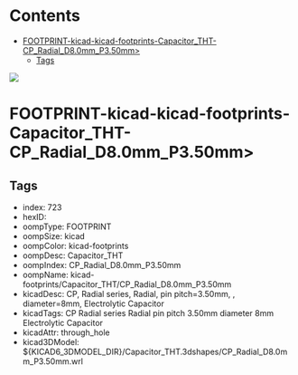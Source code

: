 



Contents
========

* [FOOTPRINT-kicad-kicad-footprints-Capacitor_THT-CP_Radial_D8.0mm_P3.50mm>](#footprint-kicad-kicad-footprints-capacitor_tht-cp_radial_d80mm_p350mm)
	* [Tags](#tags)
  
![][im]
# FOOTPRINT-kicad-kicad-footprints-Capacitor_THT-CP_Radial_D8.0mm_P3.50mm>

## Tags

- index: 723
- hexID: 
- oompType: FOOTPRINT
- oompSize: kicad
- oompColor: kicad-footprints
- oompDesc: Capacitor_THT
- oompIndex: CP_Radial_D8.0mm_P3.50mm
- oompName: kicad-footprints/Capacitor_THT/CP_Radial_D8.0mm_P3.50mm
- kicadDesc: CP, Radial series, Radial, pin pitch=3.50mm, , diameter=8mm, Electrolytic Capacitor
- kicadTags: CP Radial series Radial pin pitch 3.50mm  diameter 8mm Electrolytic Capacitor
- kicadAttr: through_hole
- kicad3DModel: ${KICAD6_3DMODEL_DIR}/Capacitor_THT.3dshapes/CP_Radial_D8.0mm_P3.50mm.wrl



[im]: image.png
